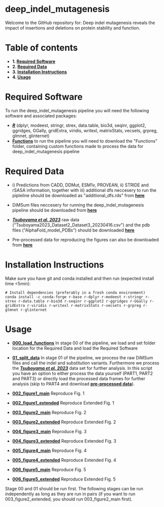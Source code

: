 # deep_indel_mutagenesis

Welcome to the GitHub repository for: Deep indel mutagenesis reveals the impact of insertions and deletions on protein stability and function. 

# Table of contents

* **1. [Required Software](#required-software)**
* **2. [Required Data](#required-data)**
* **3. [Installation Instructions](#installation-instructions)**
* **4. [Usage](#usage)**

# Required Software

To run the deep_indel_mutagenesis pipeline you will need the following software and associated packages:

* **[_R_](https://www.r-project.org/)** (dplyr, modeest, stringr, strex, data.table, bio3d, seqinr, ggplot2, ggridges, GGally, gridExtra, viridis, writexl, matrixStats, vecsets, grpreg, glmnet, glinternet)
* **[Functions](https://github.com/lehner-lab/deep_indel_mutagenesis/tree/main/Functions)** to run the pipeline you will need to download the "Functions" folder, containing custom functions made to process the data for deep_indel_mutagenesis pipeline


# Required Data

* i) Predictions from CADD, DDMut, ESM1v, PROVEAN, ii) STRIDE and rSASA information, together with iii)  additional dfs neccesery to run the pipleline should be downloaded as "additional_dfs.rds" from  **[here](https://crgcnag-my.sharepoint.com/personal/mtopolska_crg_es/_layouts/15/onedrive.aspx?login_hint=mtopolska%40crg%2Ees&id=%2Fpersonal%2Fmtopolska%5Fcrg%5Fes%2FDocuments%2FTopolska%5Fetal%5Fdeep%5Findel%5Fmutagenesis&view=0)** 

* DiMSum files neccesery for running the deep_indel_mutagenesis pipeline should be downloaded from **[here](https://crgcnag-my.sharepoint.com/personal/mtopolska_crg_es/_layouts/15/onedrive.aspx?login_hint=mtopolska%40crg%2Ees&id=%2Fpersonal%2Fmtopolska%5Fcrg%5Fes%2FDocuments%2FTopolska%5Fetal%5Fdeep%5Findel%5Fmutagenesis%2FDiMSum&view=0)** 

* **[_Tsuboyama et al. 2023_](https://www.nature.com/articles/s41586-023-06328-6)**  raw data ("Tsuboyama2023_Dataset2_Dataset3_20230416.csv") and the pdb files ("AlphaFold_model_PDBs") should be downloaded **[here](https://zenodo.org/record/7992926)** 

* Pre-processed data for reproducing the figures can also be downloaded from **[here](https://crgcnag-my.sharepoint.com/personal/mtopolska_crg_es/_layouts/15/onedrive.aspx?login_hint=mtopolska%40crg%2Ees&id=%2Fpersonal%2Fmtopolska%5Fcrg%5Fes%2FDocuments%2FTopolska%5Fetal%5Fdeep%5Findel%5Fmutagenesis%2Fpreprocessed%5Fdata&view=0)**

# Installation Instructions

Make sure you have git and conda installed and then run (expected install time <5min):

```
# Install dependencies (preferably in a fresh conda environment)
conda install -c conda-forge r-base r-dplyr r-modeest r-stringr r-strex r-data.table r-bio3d r-seqinr r-ggplot2 r-ggridges r-GGally r-gridExtra r-viridis r-writexl r-matrixStats r-vecsets r-grpreg r-glmnet r-glinternet 
```

# Usage

* **[000_load_functions](https://github.com/lehner-lab/deep_indel_mutagenesis/blob/main/000_load_functions.R)** 
  In stage 00 of the pipeline, we load and set folder location for the Required Data and load the Required Software

* **[01_split_data](https://github.com/lehner-lab/deep_indel_mutagenesis/blob/main/001_split_data.R)**
  In stage 01 of the pipeline, we process the raw DiMSum files and call the indel and substitution variants.    Furthermore we process the **[_Tsuboyama et al. 2023_](https://www.nature.com/articles/s41586-023-06328-6)**  data set for further analysis. In this script you have an option to either process the data yourself (PART1, PART2 and PART3) or directly load the processed data frames for further analysis (skip to PART4 and download **[pre-processed data](https://crgcnag-my.sharepoint.com/personal/mtopolska_crg_es/_layouts/15/onedrive.aspx?login_hint=mtopolska%40crg%2Ees&id=%2Fpersonal%2Fmtopolska%5Fcrg%5Fes%2FDocuments%2FTopolska%5Fetal%5Fdeep%5Findel%5Fmutagenesis%2Fpreprocessed%5Fdata&view=0)**).

* **[002_figure1_main]()** Reproduce Fig. 1
* **[002_figure1_extended]()** Reproduce Extended Fig. 1
* **[003_figure2_main]()** Reproduce Fig. 2
* **[003_figure2_extended]()** Reproduce Extended Fig. 2
* **[004_figure3_main]()** Reproduce Fig. 3
* **[004_figure3_extended]()** Reproduce Extended Fig. 3
* **[005_figure4_main]()** Reproduce Fig. 4
* **[005_figure4_extended]()** Reproduce Extended Fig. 4
* **[006_figure5_main]()** Reproduce Fig. 5
* **[006_figure5_extended]()** Reproduce Extended Fig. 5

Stage 00 and 01 should be run first. 
The following stages can be run independently as long as they are run in pairs (if you want to run 003_figure2_extended, you should run 003_figure2_main first). 





  



